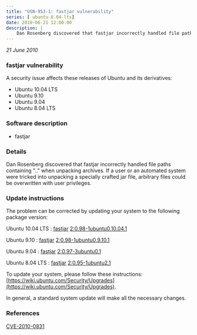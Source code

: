 ```yaml
---
title: "USN-953-1: fastjar vulnerability"
series: [ ubuntu-8.04-lts]
date: 2010-06-21 12:00:00
description: |
    Dan Rosenberg discovered that fastjar incorrectly handled file paths containing &quot;..&quot; when unpacking archives. If a user or an automated system were tricked into unpacking a specially crafted jar file, arbitrary files could be overwritten with user privileges. 
--- 
```

 
 

*21 June 2010*

### fastjar vulnerability

A security issue affects these releases of Ubuntu and its derivatives:

* Ubuntu 10.04 LTS
* Ubuntu 9.10
* Ubuntu 9.04
* Ubuntu 8.04 LTS

### Software description

* fastjar 

### Details

Dan Rosenberg discovered that fastjar incorrectly handled file paths containing &quot;..&quot; when unpacking archives. If a user or an automated system were tricked into unpacking a specially crafted jar file, arbitrary files could be overwritten with user privileges. 

### Update instructions

The problem can be corrected by updating your system to the following package version:

Ubuntu 10.04 LTS
 : [fastjar](https://launchpad.net/ubuntu/+source/fastjar) <span> [2:0.98-1ubuntu0.10.04.1](https://launchpad.net/ubuntu/+source/fastjar/2:0.98-1ubuntu0.10.04.1) </span> 

Ubuntu 9.10
 : [fastjar](https://launchpad.net/ubuntu/+source/fastjar) <span> [2:0.98-1ubuntu0.9.10.1](https://launchpad.net/ubuntu/+source/fastjar/2:0.98-1ubuntu0.9.10.1) </span> 

Ubuntu 9.04
 : [fastjar](https://launchpad.net/ubuntu/+source/fastjar) <span> [2:0.97-3ubuntu0.1](https://launchpad.net/ubuntu/+source/fastjar/2:0.97-3ubuntu0.1) </span> 

Ubuntu 8.04 LTS
 : [fastjar](https://launchpad.net/ubuntu/+source/fastjar) <span> [2:0.95-1ubuntu2.1](https://launchpad.net/ubuntu/+source/fastjar/2:0.95-1ubuntu2.1) </span> 

To update your system, please follow these instructions: [https://wiki.ubuntu.com/Security/Upgrades](https://wiki.ubuntu.com/Security/Upgrades).

In general, a standard system update will make all the necessary changes. 

### References

 
 [CVE-2010-0831](http://people.ubuntu.com/~ubuntu-security/cve/CVE-2010-0831)
 

